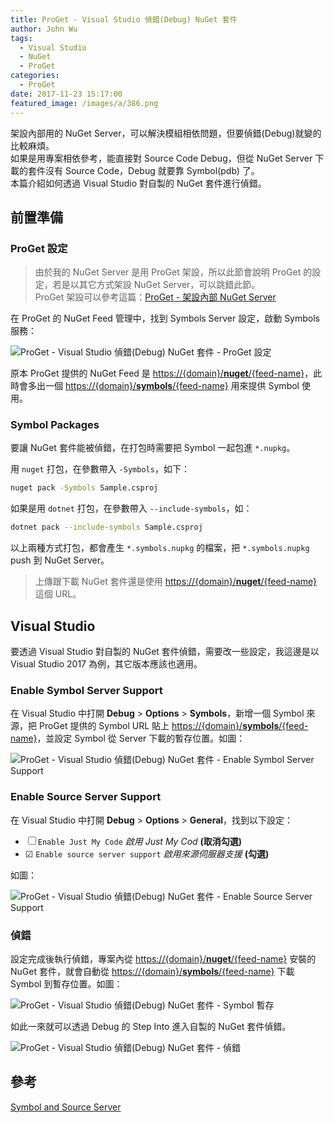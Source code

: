 ```yaml
---
title: ProGet - Visual Studio 偵錯(Debug) NuGet 套件
author: John Wu
tags:
  - Visual Studio
  - NuGet
  - ProGet
categories:
  - ProGet
date: 2017-11-23 15:17:00
featured_image: /images/a/386.png
---
```


架設內部用的 NuGet Server，可以解決模組相依問題，但要偵錯(Debug)就變的比較麻煩。  
如果是用專案相依參考，能直接對 Source Code Debug，但從 NuGet Server 下載的套件沒有 Source Code，Debug 就要靠 Symbol(pdb) 了。  
本篇介紹如何透過 Visual Studio 對自製的 NuGet 套件進行偵錯。  

<!-- more -->

## 前置準備

### ProGet 設定

> 由於我的 NuGet Server 是用 ProGet 架設，所以此節會說明 ProGet 的設定，若是以其它方式架設 NuGet Server，可以跳錯此節。  
> ProGet 架設可以參考這篇：[ProGet - 架設內部 NuGet Server](/article/proget-internal-nuget-server.html)  

在 ProGet 的 NuGet Feed 管理中，找到 Symbols Server 設定，啟動 Symbols 服務：  

![ProGet - Visual Studio 偵錯(Debug) NuGet 套件 - ProGet 設定](/images/a/382.png)

原本 ProGet 提供的 NuGet Feed 是 [https://{domain}/**nuget**/{feed-name}]()，此時會多出一個 [https://{domain}/**symbols**/{feed-name}]() 用來提供 Symbol 使用。

### Symbol Packages

要讓 NuGet 套件能被偵錯，在打包時需要把 Symbol 一起包進 `*.nupkg`。

用 `nuget` 打包，在參數帶入 `-Symbols`，如下：
```sh
nuget pack -Symbols Sample.csproj
```

如果是用 `dotnet` 打包，在參數帶入 `--include-symbols`，如：
```sh
dotnet pack --include-symbols Sample.csproj
```

以上兩種方式打包，都會產生 `*.symbols.nupkg` 的檔案，把 `*.symbols.nupkg` push 到 NuGet Server。  
> 上傳跟下載 NuGet 套件還是使用 [https://{domain}/**nuget**/{feed-name}]() 這個 URL。  

## Visual Studio

要透過 Visual Studio 對自製的 NuGet 套件偵錯，需要改一些設定，我這邊是以 Visual Studio 2017 為例，其它版本應該也適用。  

### Enable Symbol Server Support

在 Visual Studio 中打開 **Debug** > **Options** > **Symbols**，新增一個 Symbol 來源，把 ProGet 提供的 Symbol URL 貼上 [https://{domain}/**symbols**/{feed-name}]()，並設定 Symbol 從 Server 下載的暫存位置。如圖：  

![ProGet - Visual Studio 偵錯(Debug) NuGet 套件 - Enable Symbol Server Support](/images/a/383.png)

### Enable Source Server Support

在 Visual Studio 中打開 **Debug** > **Options** > **General**，找到以下設定：
* ☐ `Enable Just My Code` *啟用 Just My Cod* **(取消勾選)**  
* ☑ `Enable source server support` *啟用來源伺服器支援* **(勾選)**  

如圖：  

![ProGet - Visual Studio 偵錯(Debug) NuGet 套件 - Enable Source Server Support](/images/a/384.png)

### 偵錯

設定完成後執行偵錯，專案內從 [https://{domain}/**nuget**/{feed-name}]() 安裝的 NuGet 套件，就會自動從 [https://{domain}/**symbols**/{feed-name}]() 下載 Symbol 到暫存位置。如圖：  

![ProGet - Visual Studio 偵錯(Debug) NuGet 套件 - Symbol 暫存](/images/a/385.png)

如此一來就可以透過 Debug 的 Step Into 進入自製的 NuGet 套件偵錯。  

![ProGet - Visual Studio 偵錯(Debug) NuGet 套件 - 偵錯](/images/a/386.png)

## 參考

[Symbol and Source Server](https://inedo.com/support/documentation/proget/feed-types/nuget/symbol-and-source-server)  
